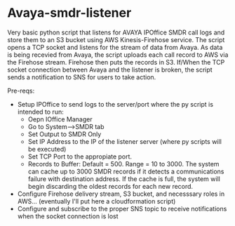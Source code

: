 # Avaya-smdr-listener
Very basic python script that listens for AVAYA IPOffice SMDR call logs and store them to an S3 bucket using AWS Kinesis-Firehose service. 
The script opens a TCP socket and listens for the stream of data from Avaya. As data is being recevied from Avaya, the script uploads each call record to AWS via the Firehose stream.
Firehose then puts the records in S3. 
If/When the TCP socket connection between Avaya and the listener is broken, the script sends a notification to SNS for users to take action.

Pre-reqs:
- Setup IPOffice to send logs to the server/port where the py script is intended to run:
  * Oepn IOffice Manager
  * Go to System-->SMDR tab
  * Set Output to SMDR Only 
  * Set IP Address to the IP of the listener server (where py scripts will be executed)
  * Set TCP Port to the appropiate port. 
  * Records to Buffer: Default = 500. Range = 10 to 3000. The system can cache up to 3000 SMDR records if it detects a communications failure with destination address. If the cache is full, the system will begin discarding the oldest records for each new record.
- Configure Firehose delivery stream, S3 bucket, and necesssary roles in AWS... (eventually I'll put here a cloudformation script)
- Configure and subscribe to the proper SNS topic to receive notifications when the socket connection is lost


